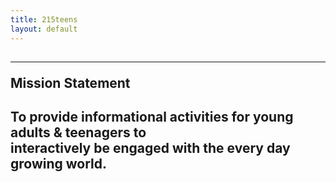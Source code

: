 ```yaml
---
title: 215teens
layout: default
---
```


<h2 id="mission"> <hr>Mission Statement</hr></h2>
<h2>
<p>To provide informational activities for young adults & teenagers to
<br>interactively be engaged with the every day growing world.
</p>
</h2>
